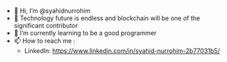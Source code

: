 - 👋 Hi, I’m @syahidnurrohim
- 👀 Technology future is endless and blockchain will be one of the significant contributor
- 🌱 I’m currently learning to be a good programmer
- 📫 How to reach me :
  - LinkedIn: https://www.linkedin.com/in/syahid-nurrohim-2b77031b5/
<!---
syahidnurrohim/syahidnurrohim is a ✨ special ✨ repository because its `README.md` (this file) appears on your GitHub profile.
You can click the Preview link to take a look at your changes.
--->
